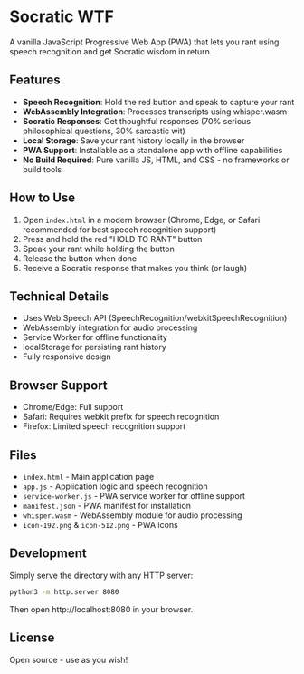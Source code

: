 # Socratic WTF

A vanilla JavaScript Progressive Web App (PWA) that lets you rant using speech recognition and get Socratic wisdom in return.

## Features

- **Speech Recognition**: Hold the red button and speak to capture your rant
- **WebAssembly Integration**: Processes transcripts using whisper.wasm
- **Socratic Responses**: Get thoughtful responses (70% serious philosophical questions, 30% sarcastic wit)
- **Local Storage**: Save your rant history locally in the browser
- **PWA Support**: Installable as a standalone app with offline capabilities
- **No Build Required**: Pure vanilla JS, HTML, and CSS - no frameworks or build tools

## How to Use

1. Open `index.html` in a modern browser (Chrome, Edge, or Safari recommended for best speech recognition support)
2. Press and hold the red "HOLD TO RANT" button
3. Speak your rant while holding the button
4. Release the button when done
5. Receive a Socratic response that makes you think (or laugh)

## Technical Details

- Uses Web Speech API (SpeechRecognition/webkitSpeechRecognition)
- WebAssembly integration for audio processing
- Service Worker for offline functionality
- localStorage for persisting rant history
- Fully responsive design

## Browser Support

- Chrome/Edge: Full support
- Safari: Requires webkit prefix for speech recognition
- Firefox: Limited speech recognition support

## Files

- `index.html` - Main application page
- `app.js` - Application logic and speech recognition
- `service-worker.js` - PWA service worker for offline support
- `manifest.json` - PWA manifest for installation
- `whisper.wasm` - WebAssembly module for audio processing
- `icon-192.png` & `icon-512.png` - PWA icons

## Development

Simply serve the directory with any HTTP server:

```bash
python3 -m http.server 8080
```

Then open http://localhost:8080 in your browser.

## License

Open source - use as you wish!
